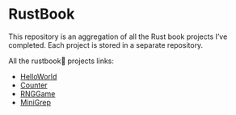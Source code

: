 # RustBook
This repository is an aggregation of all the Rust book projects I’ve completed.
Each project is stored in a separate repository.

All the rustbook🦀 projects links:
- [HelloWorld](https://github.com/Bijoy99roy/HelloWorld)
- [Counter](https://github.com/Bijoy99roy/Counter)
- [RNGGame](https://github.com/Bijoy99roy/RNGGame)
- [MiniGrep](https://github.com/Bijoy99roy/MiniGrep)

